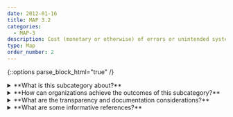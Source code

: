 ```yaml
---
date: 2012-01-16
title: MAP 3.2
categories:
  - MAP-3
description: Cost (monetary or otherwise) of errors or unintended system behavior is examined and documented.
type: Map
order_number: 2
---
```



{::options parse_block_html="true" /}


<details>
<summary markdown="span">**What is this subcategory about?**</summary>
<br>
Anticipating negative impacts of AI systems is a difficult task. Negative impacts can be due to many factors, such as poor system performance, and may range from minor annoyance to serious injury, financial losses, or regulatory enforcement actions. AI actors can work with a broad set of stakeholders to improve their capacity for assessing system impacts – and subsequently – system risks. Hasty or non-thorough impact assessments may result in erroneous determinations of no-risk for more complex or higher risk systems.

</details>

<details>
<summary markdown="span">**How can organizations achieve the outcomes of this subcategory?**</summary>

* Perform a context analysis to map negative impacts arising from not integrating trustworthiness characteristics. When negative impacts are not direct or obvious, AI actors should engage with external stakeholders to investigate and document:
    * Who could be harmed?
    * What could be harmed?
    * When could harm arise?
    * How could harm arise?
* Implement procedures for regularly evaluating the qualitative and quantitative costs of internal and external AI system failures. Develop actions to prevent, detect, and/or correct  potential risks and related impacts. Regularly evaluate failure costs to inform go/no-go deployment decisions throughout the AI system lifecycle.

</details>

<details>
<summary markdown="span">**What are the transparency and documentation considerations?**</summary>
<br>
**Transparency Considerations – Key Questions: MAP 3.2**
- To what extent does the system/entity consistently measure progress towards stated goals and objectives?
- To what extent can users or parties affected by the outputs of the AI system test the AI system and provide feedback?
- Have you documented and explained that machine errors may differ from human errors?

**AI Transparency Resources: MAP 3.2**
- Intel.gov: AI Ethics Framework for Intelligence Community  - 2020
- GAO-21-519SP: AI Accountability Framework for Federal Agencies & Other Entities
- Assessment List for Trustworthy AI (ALTAI) - The High-Level Expert Group on AI – 2019

</details>

<details>
<summary markdown="span">**What are some informative references?**</summary>    
<br>
Abagayle Lee Blank. 2019. Computer vision machine learning and future-oriented ethics. Honors Project. Seattle Pacific University (SPU), Seattle, WA. Available at https://digitalcommons.spu.edu/cgi/viewcontent.cgi?article=1100&context=honorsprojects

Margarita Boyarskaya, Alexandra Olteanu, and Kate Crawford. 2020. Overcoming Failures of Imagination in AI Infused System Development and Deployment. arXiv:2011.13416. Retrieved from https://arxiv.org/abs/2011.13416

Jeff Patton. 2014. User Story Mapping. O'Reilly, Sebastopol, CA. See https://www.jpattonassociates.com/story-mapping/

Margarita Boenig-Liptsin, Anissa Tanweer & Ari Edmundson (2022) Data Science Ethos Lifecycle: Interplay of ethical thinking and data science practice, Journal of Statistics and Data Science Education, DOI: 10.1080/26939169.2022.2089411

J. Cohen, D. S. Katz, M. Barker, N. Chue Hong, R. Haines and C. Jay, "The Four Pillars of Research Software Engineering," in IEEE Software, vol. 38, no. 1, pp. 97-105, Jan.-Feb. 2021, doi: 10.1109/MS.2020.2973362.

National Academies of Sciences, Engineering, and Medicine 2022. "Introduction" in Fostering Responsible Computing Research: Foundations and Practices. Washington, DC: The National Academies Press. https://doi.org/10.17226/26507.

</details>
